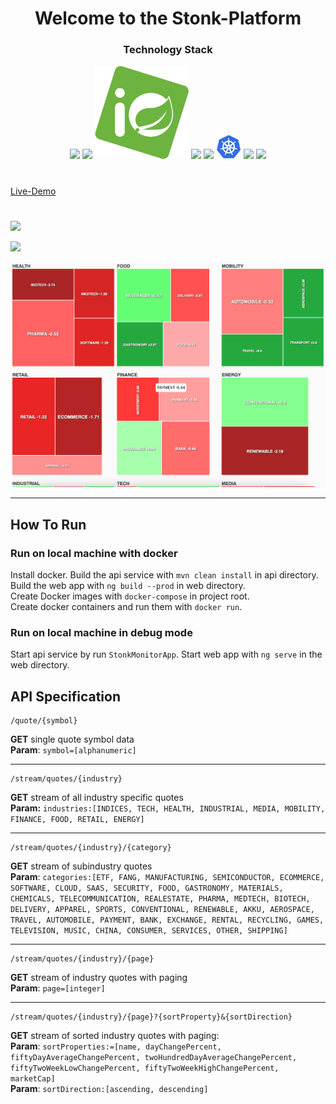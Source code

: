 <h1 align="center"> Welcome to the Stonk-Platform </h1>

<h3 align="center"> Technology Stack </h3>
<div align="center">
	<img src="https://raw.githubusercontent.com/gilbarbara/logos/master/logos/kotlin.svg" width="40"/>
  	<img src="https://raw.githubusercontent.com/gilbarbara/logos/master/logos/angular-icon.svg" width="40"/>
  	<img src="https://raw.githubusercontent.com/gilbarbara/logos/master/logos/spring.svg" width="150"/> 
  	<img src="https://raw.githubusercontent.com/gilbarbara/logos/master/logos/docker.svg" width="150"/>
  	<img src="https://raw.githubusercontent.com/gilbarbara/logos/master/logos/google-cloud.svg" width="50"/>  
  	<img src="https://raw.githubusercontent.com/gilbarbara/logos/master/logos/kubernetes.svg" width="40"/>
  	<img src="https://raw.githubusercontent.com/gilbarbara/logos/master/logos/maven.svg" width="140"/>
  	<img src="https://raw.githubusercontent.com/gilbarbara/logos/master/logos/yahoo.svg" width="150"/>
</div>

#

[Live-Demo](http://47.91.78.219:3000)


#


![](doc/list-view.png)

![](doc/cards-view.png)

![](doc/heatmap.png)

---

## How To Run
### Run on local machine with docker
Install docker.
Build the api service with ```mvn clean install```
in api directory.  
Build the web app with ```ng build --prod```
in web directory.  
Create Docker images with ```docker-compose``` in project root.  
Create docker containers and run them with ```docker run```.


### Run on local machine in debug mode
Start api service by run ```StonkMonitorApp```. Start web app with ```ng serve``` in the web directory.

## API Specification

```
/quote/{symbol}
```

**GET** single quote symbol data  
**Param**: ```symbol=[alphanumeric]```

---
```
/stream/quotes/{industry}
```  

**GET** stream of all industry specific quotes  
**Param:** ```industries:[INDICES, TECH, HEALTH, INDUSTRIAL, MEDIA, MOBILITY,
FINANCE, FOOD, RETAIL, ENERGY]```

---
```
/stream/quotes/{industry}/{category}
```  

**GET** stream of subindustry quotes  
**Param**: ```categories:[ETF, FANG, MANUFACTURING, SEMICONDUCTOR, ECOMMERCE,
SOFTWARE, CLOUD, SAAS, SECURITY, FOOD, GASTRONOMY, MATERIALS,
CHEMICALS, TELECOMMUNICATION, REALESTATE, PHARMA, MEDTECH, BIOTECH,
DELIVERY, APPAREL, SPORTS, CONVENTIONAL, RENEWABLE, AKKU, AEROSPACE,
TRAVEL, AUTOMOBILE, PAYMENT, BANK, EXCHANGE, RENTAL, RECYCLING,
GAMES, TELEVISION, MUSIC, CHINA, CONSUMER, SERVICES, OTHER,
SHIPPING]```

---
```
/stream/quotes/{industry}/{page}
```   

**GET** stream of industry quotes with paging  
**Param**: ```page=[integer]```

---
```
/stream/quotes/{industry}/{page}?{sortProperty}&{sortDirection}
```

**GET** stream of sorted industry quotes with paging:  
**Param**: ```sortProperties:=[name, dayChangePercent, fiftyDayAverageChangePercent,
twoHundredDayAverageChangePercent, fiftyTwoWeekLowChangePercent, fiftyTwoWeekHighChangePercent, marketCap]```  
**Param**: ```sortDirection:[ascending, descending]```






